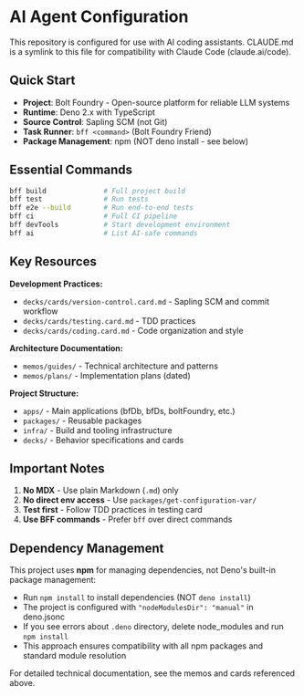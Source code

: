 # AI Agent Configuration

This repository is configured for use with AI coding assistants. CLAUDE.md is a
symlink to this file for compatibility with Claude Code (claude.ai/code).

## Quick Start

- **Project**: Bolt Foundry - Open-source platform for reliable LLM systems
- **Runtime**: Deno 2.x with TypeScript
- **Source Control**: Sapling SCM (not Git)
- **Task Runner**: `bff <command>` (Bolt Foundry Friend)
- **Package Management**: npm (NOT deno install - see below)

## Essential Commands

```bash
bff build              # Full project build
bff test               # Run tests
bff e2e --build        # Run end-to-end tests
bff ci                 # Full CI pipeline
bff devTools           # Start development environment
bff ai                 # List AI-safe commands
```

## Key Resources

**Development Practices:**

- `decks/cards/version-control.card.md` - Sapling SCM and commit workflow
- `decks/cards/testing.card.md` - TDD practices
- `decks/cards/coding.card.md` - Code organization and style

**Architecture Documentation:**

- `memos/guides/` - Technical architecture and patterns
- `memos/plans/` - Implementation plans (dated)

**Project Structure:**

- `apps/` - Main applications (bfDb, bfDs, boltFoundry, etc.)
- `packages/` - Reusable packages
- `infra/` - Build and tooling infrastructure
- `decks/` - Behavior specifications and cards

## Important Notes

1. **No MDX** - Use plain Markdown (`.md`) only
2. **No direct env access** - Use `packages/get-configuration-var/`
3. **Test first** - Follow TDD practices in testing card
4. **Use BFF commands** - Prefer `bff` over direct commands

## Dependency Management

This project uses **npm** for managing dependencies, not Deno's built-in package
management:

- Run `npm install` to install dependencies (NOT `deno install`)
- The project is configured with `"nodeModulesDir": "manual"` in deno.jsonc
- If you see errors about `.deno` directory, delete node_modules and run
  `npm install`
- This approach ensures compatibility with all npm packages and standard module
  resolution

For detailed technical documentation, see the memos and cards referenced above.

